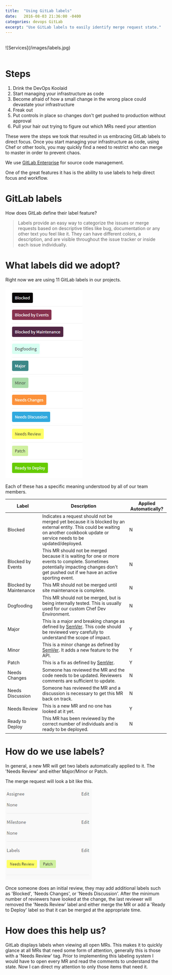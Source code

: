 ```yaml
---
title:  "Using GitLab labels"
date:   2016-08-03 21:36:00 -0400
categories: devops GitLab
excerpt: "Use GitLab labels to easily identify merge request state."
---
```

<br>
![Services](/images/labels.jpg)
<br>
<br>

# Steps

1. Drink the DevOps Koolaid
2. Start managing your infrastructure as code
3. Become afraid of how a small change in the wrong place could devastate your infrastructure
4. Freak out
5. Put controls in place so changes don't get pushed to production without approval
6. Pull your hair out trying to figure out which MRs need your attention

These were the steps we took that resulted in us embracing GitLab labels to direct focus.  Once you start managing your infrastructure as code, using Chef or other tools, you may quickly find
a need to restrict who can merge to master in order to prevent chaos.  

We use [GitLab Enterprise](https://about.gitlab.com/) for source code management.

One of the great features it has is the ability to use labels to help direct focus and workflow.

# GitLab labels
How does GitLab define their label feature?

> Labels provide an easy way to categorize the issues or merge requests based on descriptive titles like bug, documentation or any other text you feel like it. They can have different colors, a description, and are visible throughout the issue tracker or inside each issue individually.

# What labels did we adopt?

Right now we are using 11 GitLab labels in our projects.

![Services](/images/gitlab-labels.jpg)

Each of these has a specific meaning understood by all of our team members.  

| Label                  | Description   | Applied Automatically? |
| -------------          |---------------| -----------------------|
|Blocked	               |Indicates a request should not be merged yet because it is blocked by an external entity.  This could be waiting on another cookbook update or service needs to be updated/deployed. | N |
|Blocked by Events	     |This MR should not be merged because it is waiting for one or more events to complete.  Sometimes potentially impacting changes don't get pushed out if we have an active sporting event.	| N |
|Blocked by Maintenance  |This MR should not be merged until site maintenance is complete. | N |
|Dogfooding	             |This MR should not be merged, but is being internally tested.  This is usually used for our custom Chef Dev Environment. | N |
|Major                   |	This is a major and breaking change as defined by [SemVer](http://semver.org/).  This code should be reviewed very carefully to understand the scope of impact.	| Y |
|Minor                   |	This is a minor change as defined by [SemVer](http://semver.org/).  It adds a new feature to the API.  | Y |
|Patch                   |	This is a fix as defined by [SemVer](http://semver.org/).  | Y |
|Needs Changes           |	Someone has reviewed the MR and the code needs to be updated.  Reviewers comments are sufficient to update.	| N |
|Needs Discussion	       | Someone has reviewed the MR and a discussion is necessary to get this MR back on track. | N |
|Needs Review	           | This is a new MR and no one has looked at it yet.	| Y |
|Ready to Deploy	       | This MR has been reviewed by the correct number of individuals and is ready to be deployed.	| N |

# How do we use labels?

In general, a new MR will get two labels automatically applied to it.  The 'Needs Review' and either Major/Minor or Patch.

The merge request will look a bit like this.

![Services](/images/gitlab-labels-on-mr.jpg)

 Once someone does an initial review, they may add additional labels such as 'Blocked', 'Needs Changes', or 'Needs Discussion'.  After the minimum number of reviewers have looked at the change, the last reviewer will removed the 'Needs Review' label and either merge the MR or add a 'Ready to Deploy' label so that it can be merged at the appropriate time.

# How does this help us?
GitLab displays labels when viewing all open MRs.  This makes it to quickly glance at all MRs that need some form of attention, generally this is those with a 'Needs Review' tag.  Prior to implementing this labeling system I would have to open every MR and read the comments to understand the state.  Now I can direct my attention to only those items that need it. 
